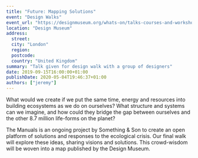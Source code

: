 ```yaml
---
title: "Future: Mapping Solutions"
event: "Design Walks"
event_url: "https://designmuseum.org/whats-on/talks-courses-and-workshops-3/walking-the-city-london-ecologies"
location: "Design Museum"
address:
  street:
  city: "London"
  region:
  postcode:
  country: "United Kingdom"
summary: "Talk given for design walk with a group of designers"
date: 2019-09-15T16:00:00+01:00
publishDate: 2020-05-04T19:46:37+01:00
authors: ["jeremy"]
---
```


What would we create if we put the same time, energy and resources into building ecosystems as we do on ourselves? What structure and systems can we imagine, and how could they bridge the gap between ourselves and the other 8.7 million life-forms on the planet?
 
The Manuals is an ongoing project by Something & Son to create an open platform of solutions and responses to the ecological crisis. Our final walk will explore these ideas, sharing visions and solutions. This crowd-wisdom will be woven into a map published by the Design Museum.

